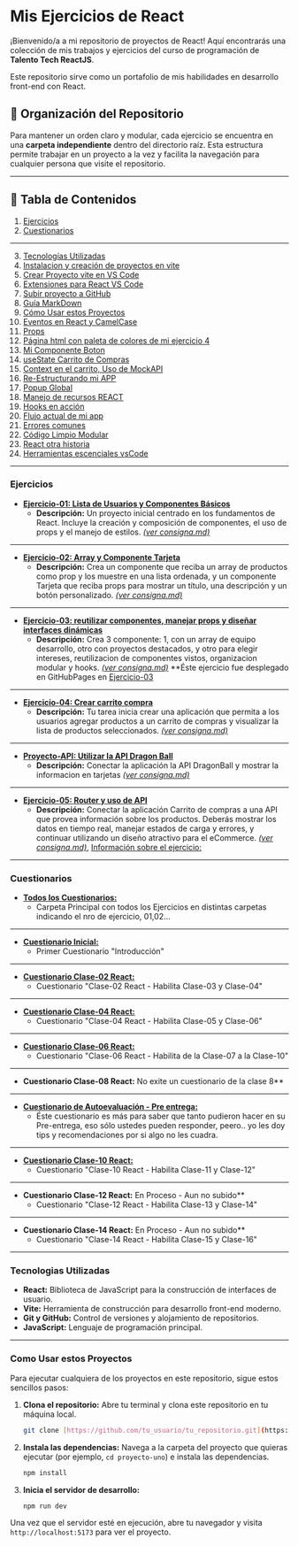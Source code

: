# Mis Ejercicios de React

¡Bienvenido/a a mi repositorio de proyectos de React! Aquí encontrarás una colección de mis trabajos y ejercicios del curso de programación de **Talento Tech ReactJS**.

Este repositorio sirve como un portafolio de mis habilidades en desarrollo front-end con React.

## 📁 Organización del Repositorio

Para mantener un orden claro y modular, cada ejercicio se encuentra en una **carpeta independiente** dentro del directorio raíz. Esta estructura permite trabajar en un proyecto a la vez y facilita la navegación para cualquier persona que visite el repositorio.

---

## 📝 Tabla de Contenidos

1.  [Ejercicios](#ejercicios)
2.  [Cuestionarios](#cuestionarios)

---

3.  [Tecnologías Utilizadas](#tecnologias-utilizadas)
4.  [Instalacion y creación de proyectos en vite](./Informacion/Instalacion-y-creacion-de-proyectos-en-vite.md)
5.  [Crear Proyecto vite en VS Code](./Informacion/crear-proyecto-vite-desde-vscode.md)
6.  [Extensiones para React VS Code](./Informacion/extensiones-para-vscode.md)
7.  [Subir proyecto a GitHub](./Informacion/subir-proyecto-a-github.md)
8.  [Guía MarkDown](./Informacion/guia-md.md)
9.  [Cómo Usar estos Proyectos](#como-usar-estos-proyectos)
10. [Eventos en React y CamelCase](./Informacion/eventos-en-React-y-camelCase.md)
11. [Props](./Informacion/props.md)
12. [Página html con paleta de colores de mi ejercicio 4](./Informacion/preview.html)
13. [Mi Componente Boton](./Informacion/mi-boton.md)
14. [useState Carrito de Compras](./Informacion/useState-Carrito-Compras.md)
15. [Context en el carrito, Uso de MockAPI](./Ejercicio-05/src/detallesDelEjercicio.md)
16. [Re-Estructurando mi APP](./Informacion/reestructurandomiapp.md)
17. [Popup Global](./Informacion/popupGlobal.md)
18. [Manejo de recursos REACT](./Informacion/manejo-de-recursos.md)
19. [Hooks en acción](./Informacion/hooks-en-accion.md)
20. [Flujo actual de mi app](./Informacion/herramientas-esenciales.md)
21. [Errores comunes](./Informacion/errores-comunes.md)
22. [Código Limpio Modular](./Informacion/codigo-limpio-modular.md)
23. [React otra historia](./Informacion/React.md)
24. [Herramientas escenciales vsCode](./Informacion/herramientas-esenciales.md)

---

### Ejercicios

* **[Ejercicio-01: Lista de Usuarios y Componentes Básicos](./Ejercicio-01/)**
    * **Descripción:** Un proyecto inicial centrado en los fundamentos de React. Incluye la creación y composición de componentes, el uso de props y el manejo de estilos. *[(ver consigna.md)](./Ejercicio-01/Consigna.md)*

---
* **[Ejercicio-02: Array y Componente Tarjeta](./Ejercicio-02)**
    * **Descripción:** Crea un componente que reciba un array de productos como prop y los muestre en una lista ordenada, y un componente Tarjeta que reciba props para mostrar un título, una descripción y un botón personalizado. *[(ver consigna.md)](./Ejercicio-02/consigna.md)*


---
* **[Ejercicio-03: reutilizar componentes, manejar props y diseñar interfaces dinámicas](./Ejercicio-03)**
    * **Descripción:** Crea 3 componente: 1, con un array de equipo desarrollo, otro con proyectos destacados, y otro para elegir intereses, reutilizacion de componentes vistos, organizacion modular y hooks. *[(ver consigna.md)](./Ejercicio-03/Consigna.md)*
    **Éste ejercicio fue desplegado en GitHubPages en [Ejercicio-03](https://mirtyta.github.io/Proyecto-React-con-Vite/)

---
* **[Ejercicio-04: Crear carrito compra](./Ejercicio-04/)**
    * **Descripción:** Tu tarea inicia crear una aplicación que permita a los usuarios agregar productos a un carrito de compras y visualizar la lista de productos seleccionados. *[(ver consigna.md)](./Ejercicio-04/README.md)*

---
* **[Proyecto-API: Utilizar la API Dragon Ball](./Proyecto-API/)**
    * **Descripción:** Conectar la aplicación la API DragonBall y mostrar la informacion en tarjetas *[(ver consigna.md)](./Proyecto-API/dragonball/README.md)*

---
* **[Ejercicio-05: Router y uso de API](./Ejercicio-05/)**
    * **Descripción:** Conectar la aplicación Carrito de compras a una API que provea información sobre los productos. Deberás mostrar los datos en tiempo real, manejar estados de carga y errores, y continuar utilizando un diseño atractivo para el eCommerce. *[(ver consigna.md)](./Ejercicio-05/README.md)*, [Información sobre el ejercicio:](./Ejercicio-05/src/detallesDelEjercicio.md)

---

### Cuestionarios
* **[Todos los Cuestionarios:](./Cuestionarios/)**
    * Carpeta Principal con todos los Ejercicios en distintas carpetas indicando el nro de ejercicio, 01,02...

---

* **[Cuestionario Inicial:](./Cuestionarios/Introduccion.md)**
    * Primer Cuestionario "Introducción"

---

* **[Cuestionario Clase-02 React:](./Cuestionarios/Clase-02-React.md)**
    * Cuestionario "Clase-02 React - Habilita Clase-03 y Clase-04"

---

* **[Cuestionario Clase-04 React:](./Cuestionarios/Clase-04-React.md)**
    * Cuestionario "Clase-04 React - Habilita Clase-05 y Clase-06"

---

* **[Cuestionario Clase-06 React:](./Cuestionarios/Clase-06-React.md)**
    * Cuestionario "Clase-06 React - Habilita de la Clase-07 a la Clase-10"

---

* **Cuestionario Clase-08 React:** No exite un cuestionario de la clase 8**

---

* **[Cuestionario de Autoevaluación - Pre entrega:](./Cuestionarios/Pre-entrega.md)**
    * Éste cuestionario es más para saber que tanto pudieron hacer en su Pre-entrega, eso sólo ustedes pueden responder, peero.. yo les doy tips y recomendaciones por si algo no les cuadra.

---

* **[Cuestionario Clase-10 React:](./Cuestionarios/Clase-10-React.md)**
    * Cuestionario "Clase-10 React - Habilita Clase-11 y Clase-12"

---

* **Cuestionario Clase-12 React:** En Proceso - Aun no subido**
    * Cuestionario "Clase-12 React - Habilita Clase-13 y Clase-14"

---

* **Cuestionario Clase-14 React:** En Proceso - Aun no subido**
    * Cuestionario "Clase-14 React - Habilita Clase-15 y Clase-16"

---
### Tecnologias Utilizadas

* **React:** Biblioteca de JavaScript para la construcción de interfaces de usuario.
* **Vite:** Herramienta de construcción para desarrollo front-end moderno.
* **Git y GitHub:** Control de versiones y alojamiento de repositorios.
* **JavaScript:** Lenguaje de programación principal.

---

### Como Usar estos Proyectos  

Para ejecutar cualquiera de los proyectos en este repositorio, sigue estos sencillos pasos:

1.  **Clona el repositorio:** Abre tu terminal y clona este repositorio en tu máquina local.
    ```bash
    git clone [https://github.com/tu_usuario/tu_repositorio.git](https://github.com/tu_usuario/tu_repositorio.git)
    ```
2.  **Instala las dependencias:** Navega a la carpeta del proyecto que quieras ejecutar (por ejemplo, `cd proyecto-uno`) e instala las dependencias.
    ```bash
    npm install
    ```
3.  **Inicia el servidor de desarrollo:**
    ```bash
    npm run dev
    ```
Una vez que el servidor esté en ejecución, abre tu navegador y visita `http://localhost:5173` para ver el proyecto.